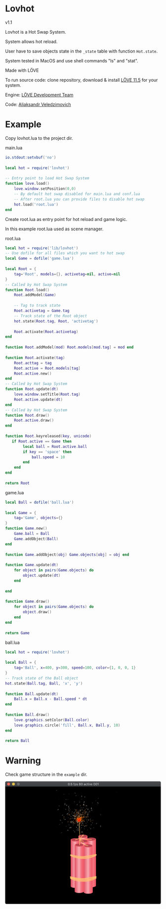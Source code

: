 # Lovhot

v1.1

Lovhot is a Hot Swap System.

System allows hot reload.

User have to save objects state in the `_state` table with function `Hot.state`.

System tested in MacOS and use shell commands "ls" and "stat".

Made with LÖVE

To run source code: clone repository, download & install [LÖVE 11.5](https://love2d.org) for your system.

Engine: [LÖVE Development Team](https://love2d.org/)

Code: [Aliaksandr Veledzimovich](https://twitter.com/veledzimovich)

# Example

Copy lovhot.lua to the project dir.

main.lua

``` lua
io.stdout:setvbuf('no')

local hot = require('lovhot')

-- Entry point to load Hot Swap System
function love.load()
    love.window.setPosition(0,0)
    -- By default hot swap disabled for main.lua and conf.lua
    -- After root.lua you can provide files to disable hot swap
    hot.load('root.lua')
end
```

Create root.lua as entry point for hot reload and game logic.

In this example root.lua used as scene manager.

root.lua
``` lua
local hot = require('lib/lovhot')
-- Use dofile for all files which you want to hot swap
local Game = dofile('game.lua')

local Root = {
    tag='Root', models={}, activetag=nil, active=nil
}
-- Called by Hot Swap System
function Root.load()
    Root.addModel(Game)

    -- Tag to track state
    Root.activetag = Game.tag
    -- Track state of the Root object
    hot.state(Root.tag, Root, 'activetag')

    Root.activate(Root.activetag)
end

function Root.addModel(mod) Root.models[mod.tag] = mod end

function Root.activate(tag)
    Root.acttag = tag
    Root.active = Root.models[tag]
    Root.active.new()
end
-- Called by Hot Swap System
function Root.update(dt)
    love.window.setTitle(Root.tag)
    Root.active.update(dt)
end
-- Called by Hot Swap System
function Root.draw()
    Root.active.draw()
end

function Root.keyreleased(key, unicode)
   if Root.active == Game then
        local ball = Root.active.ball
        if key == 'space' then
            ball.speed = 10
        end
    end
end

return Root
```

game.lua
``` lua
local Ball = dofile('ball.lua')

local Game = {
    tag='Game', objects={}
}
function Game.new()
    Game.ball = Ball
    Game.addObject(Ball)
end

function Game.addObject(obj) Game.objects[obj] = obj end

function Game.update(dt)
    for object in pairs(Game.objects) do
        object.update(dt)
    end

end

function Game.draw()
    for object in pairs(Game.objects) do
        object.draw()
    end
end

return Game
```

ball.lua
``` lua
local hot = require('lovhot')

local Ball = {
    tag='Ball', x=400, y=300, speed=100, color={1, 0, 0, 1}
}
-- Track state of the Ball object
hot.state(Ball.tag, Ball, 'x', 'y')

function Ball.update(dt)
    Ball.x = Ball.x - Ball.speed * dt
end

function Ball.draw()
    love.graphics.setColor(Ball.color)
    love.graphics.circle('fill', Ball.x, Ball.y, 10)
end

return Ball
```

# Warning

Check game structure in the `example` dir.

![Screenshot](screenshot/screenshot1.png)
